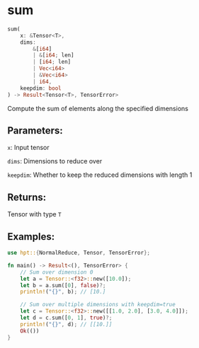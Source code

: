 # sum
```rust
sum(
    x: &Tensor<T>, 
    dims: 
        &[i64]
        | &[i64; len]
        | [i64; len] 
        | Vec<i64> 
        | &Vec<i64>
        | i64, 
    keepdim: bool
) -> Result<Tensor<T>, TensorError>
```
Compute the sum of elements along the specified dimensions

## Parameters:
`x`: Input tensor

`dims`: Dimensions to reduce over

`keepdim`: Whether to keep the reduced dimensions with length 1

## Returns:
Tensor with type `T`

## Examples:
```rust
use hpt::{NormalReduce, Tensor, TensorError};

fn main() -> Result<(), TensorError> {
    // Sum over dimension 0
    let a = Tensor::<f32>::new([10.0]);
    let b = a.sum([0], false)?;
    println!("{}", b); // [10.]

    // Sum over multiple dimensions with keepdim=true
    let c = Tensor::<f32>::new([[1.0, 2.0], [3.0, 4.0]]);
    let d = c.sum([0, 1], true)?;
    println!("{}", d); // [[10.]]
    Ok(())
}
```